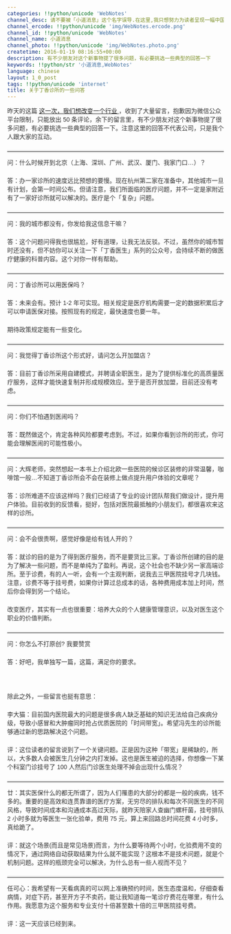 ```yaml
---
categories: !!python/unicode 'WebNotes'
channel_desc: 请不要被「小道消息」这个名字误导.在这里,我只想努力为读者呈现一幅中国互联网的清明上河图.
channel_ercode: !!python/unicode 'img/WebNotes.ercode.png'
channel_id: !!python/unicode 'WebNotes'
channel_name: 小道消息
channel_photo: !!python/unicode 'img/WebNotes.photo.png'
createtime: 2016-01-19 08:16:55+00:00
description: 有不少朋友对这个新事物提了很多问题，有必要挑选一些典型的回答一下
keywords: !!python/str '小道消息,WebNotes'
language: chinese
layout: 1_0_post
tags: !!python/unicode 'internet'
title: 关于丁香诊所的一些问答
---
```

<div class="rich_media_content" id="js_content">
<p style="font-family: Avenir, sans-serif; border: 0px; margin-top: 2px; margin-bottom: 22px; outline: 0px; color: rgb(51, 51, 51); white-space: normal;">
         昨天的这篇
         <a data_ue_src="http://mp.weixin.qq.com/s?__biz=MjM5ODIyMTE0MA==&amp;mid=402046478&amp;idx=1&amp;sn=7f8aa024cb63f52fb5edaa2579b59e47&amp;scene=21#wechat_redirect" href="http://mp.weixin.qq.com/s?__biz=MjM5ODIyMTE0MA==&amp;mid=402046478&amp;idx=1&amp;sn=7f8aa024cb63f52fb5edaa2579b59e47&amp;scene=21#wechat_redirect" target="_blank">
          这一次，我们想改变一个行业
         </a>
         ，收到了大量留言，抱歉因为微信公众平台限制，只能放出 50 条评论，余下的留言里，有不少朋友对这个新事物提了很多问题，有必要挑选一些典型的回答一下。注意这里的回答不代表公司，只是我个人跟大家的互动。
        </p>
<hr style="font-family: Avenir, sans-serif; border-right-width: 0px; border-bottom-width: 0px; border-left-width: 0px; border-top-style: solid; border-top-color: rgb(234, 234, 234); height: 1px; margin-top: 1em; margin-bottom: 1em; color: rgb(51, 51, 51); white-space: normal;"/>
<p style="font-family: Avenir, sans-serif; border: 0px; margin-top: 2px; margin-bottom: 22px; outline: 0px; color: rgb(51, 51, 51); white-space: normal;">
         问：什么时候开到北京（上海、深圳、广州、武汉、厦门、我家门口…）？
        </p>
<p style="font-family: Avenir, sans-serif; border: 0px; margin-top: 2px; margin-bottom: 22px; outline: 0px; color: rgb(51, 51, 51); white-space: normal;">
         答：办一家诊所的速度远比预想的要慢。现在杭州第二家在准备中，其他城市一旦有计划，会第一时间公布。但请注意，我们所面临的医疗问题，并不一定是家附近有了一家好诊所就可以解决的。医疗是个「复杂」问题。
        </p>
<hr style="font-family: Avenir, sans-serif; border-right-width: 0px; border-bottom-width: 0px; border-left-width: 0px; border-top-style: solid; border-top-color: rgb(234, 234, 234); height: 1px; margin-top: 1em; margin-bottom: 1em; color: rgb(51, 51, 51); white-space: normal;"/>
<p style="font-family: Avenir, sans-serif; border: 0px; margin-top: 2px; margin-bottom: 22px; outline: 0px; color: rgb(51, 51, 51); white-space: normal;">
         问：我的城市都没有，你发给我这信息干嘛？
        </p>
<p style="font-family: Avenir, sans-serif; border: 0px; margin-top: 2px; margin-bottom: 22px; outline: 0px; color: rgb(51, 51, 51); white-space: normal;">
         答：这个问题问得我也很尴尬，好有道理，让我无法反驳。不过，虽然你的城市暂时还没有，但不妨你可以关注一下「丁香医生」系列的公众号，会持续不断的做医疗健康的科普内容。这个对你一样有帮助。
        </p>
<hr style="font-family: Avenir, sans-serif; border-right-width: 0px; border-bottom-width: 0px; border-left-width: 0px; border-top-style: solid; border-top-color: rgb(234, 234, 234); height: 1px; margin-top: 1em; margin-bottom: 1em; color: rgb(51, 51, 51); white-space: normal;"/>
<p style="font-family: Avenir, sans-serif; border: 0px; margin-top: 2px; margin-bottom: 22px; outline: 0px; color: rgb(51, 51, 51); white-space: normal;">
         问：丁香诊所可以用医保吗？
        </p>
<p style="font-family: Avenir, sans-serif; border: 0px; margin-top: 2px; margin-bottom: 22px; outline: 0px; color: rgb(51, 51, 51); white-space: normal;">
         答：未来会有。预计 1-2 年可实现。相关规定是医疗机构需要一定的数据积累后才可以申请医保对接。按照现有的规定，最快速度也要一年。
        </p>
<p style="font-family: Avenir, sans-serif; border: 0px; margin-top: 2px; margin-bottom: 22px; outline: 0px; color: rgb(51, 51, 51); white-space: normal;">
         期待政策规定能有一些变化。
        </p>
<hr style="font-family: Avenir, sans-serif; border-right-width: 0px; border-bottom-width: 0px; border-left-width: 0px; border-top-style: solid; border-top-color: rgb(234, 234, 234); height: 1px; margin-top: 1em; margin-bottom: 1em; color: rgb(51, 51, 51); white-space: normal;"/>
<p style="font-family: Avenir, sans-serif; border: 0px; margin-top: 2px; margin-bottom: 22px; outline: 0px; color: rgb(51, 51, 51); white-space: normal;">
         问：我觉得丁香诊所这个形式好，请问怎么开加盟店？
        </p>
<p style="font-family: Avenir, sans-serif; border: 0px; margin-top: 2px; margin-bottom: 22px; outline: 0px; color: rgb(51, 51, 51); white-space: normal;">
         答：目前丁香诊所采用自建模式，并聘请全职医生，是为了提供标准化的高质量医疗服务，这样才能快速复制并形成规模效应。至于是否开放加盟，目前还没有考虑。
        </p>
<hr style="margin-top: 1em; margin-bottom: 1em; white-space: normal; font-family: Avenir, sans-serif; border-right-width: 0px; border-bottom-width: 0px; border-left-width: 0px; border-top-style: solid; border-top-color: rgb(234, 234, 234); height: 1px; color: rgb(51, 51, 51);"/>
<p style="margin-top: 2px; margin-bottom: 22px; white-space: normal; font-family: Avenir, sans-serif; border: 0px; outline: 0px; color: rgb(51, 51, 51);">
         问：你们不怕遇到医闹吗？
        </p>
<p style="font-family: Avenir, sans-serif; border: 0px; margin-top: 2px; margin-bottom: 22px; outline: 0px; color: rgb(51, 51, 51); white-space: normal;">
         答：既然做这个，肯定各种风险都要考虑到。不过，如果你看到诊所的形式，你可能会理解医闹的可能性极小。
        </p>
<hr style="font-family: Avenir, sans-serif; border-right-width: 0px; border-bottom-width: 0px; border-left-width: 0px; border-top-style: solid; border-top-color: rgb(234, 234, 234); height: 1px; margin-top: 1em; margin-bottom: 1em; color: rgb(51, 51, 51); white-space: normal;"/>
<p style="font-family: Avenir, sans-serif; border: 0px; margin-top: 2px; margin-bottom: 22px; outline: 0px; color: rgb(51, 51, 51); white-space: normal;">
         问：大辉老师，突然想起一本书上介绍北欧一些医院的候诊区装修的非常温馨，咖啡馆一般…不知道丁香诊所会不会在装修上做点提升用户体验的文章呢？
        </p>
<p style="font-family: Avenir, sans-serif; border: 0px; margin-top: 2px; margin-bottom: 22px; outline: 0px; color: rgb(51, 51, 51); white-space: normal;">
         答：诊所难道不应该这样吗？我们已经请了专业的设计团队帮我们做设计，提升用户体验。目前收到的反馈看，挺好，包括对医院最抵触的小朋友们，都很喜欢来这样的诊所。
        </p>
<hr style="font-family: Avenir, sans-serif; border-right-width: 0px; border-bottom-width: 0px; border-left-width: 0px; border-top-style: solid; border-top-color: rgb(234, 234, 234); height: 1px; margin-top: 1em; margin-bottom: 1em; color: rgb(51, 51, 51); white-space: normal;"/>
<p style="font-family: Avenir, sans-serif; border: 0px; margin-top: 2px; margin-bottom: 22px; outline: 0px; color: rgb(51, 51, 51); white-space: normal;">
         问：会不会很贵啊，感觉好像是给有钱人开的？
        </p>
<p style="font-family: Avenir, sans-serif; border: 0px; margin-top: 2px; margin-bottom: 22px; outline: 0px; color: rgb(51, 51, 51); white-space: normal;">
         答：就诊的目的是为了得到医疗服务，而不是要货比三家。丁香诊所创建的目的是为了解决一些问题，而不是单纯为了盈利。再说，这个社会也不缺少另一家高端诊所。至于诊费，有的人一听，会有一个主观判断，说我去三甲医院挂号才几块钱。注意，诊费不等于挂号费，如果你计算过总成本的话，各种费用成本加上时间，然后你会得到另一个结论。
        </p>
<p style="font-family: Avenir, sans-serif; border: 0px; margin-top: 2px; margin-bottom: 22px; outline: 0px; color: rgb(51, 51, 51); white-space: normal;">
         改变医疗，其实有一点也很重要：培养大众的个人健康管理意识，以及对医生这个职业的价值判断。
        </p>
<hr style="font-family: Avenir, sans-serif; border-right-width: 0px; border-bottom-width: 0px; border-left-width: 0px; border-top-style: solid; border-top-color: rgb(234, 234, 234); height: 1px; margin-top: 1em; margin-bottom: 1em; color: rgb(51, 51, 51); white-space: normal;"/>
<p style="font-family: Avenir, sans-serif; border: 0px; margin-top: 2px; margin-bottom: 22px; outline: 0px; color: rgb(51, 51, 51); white-space: normal;">
         问：你怎么不打原创? 我要赞赏
        </p>
<p style="font-family: Avenir, sans-serif; border: 0px; margin-top: 2px; margin-bottom: 22px; outline: 0px; color: rgb(51, 51, 51); white-space: normal;">
         答：好吧，我单独写一篇，这篇，满足你的要求。
        </p>
<p style="font-family: Avenir, sans-serif; border: 0px; margin-top: 2px; margin-bottom: 22px; outline: 0px; color: rgb(51, 51, 51); white-space: normal;">
<br/>
</p>
<p style="font-family: Avenir, sans-serif; border: 0px; margin-top: 2px; margin-bottom: 22px; outline: 0px; color: rgb(51, 51, 51); white-space: normal;">
         除此之外，一些留言也挺有意思：
        </p>
<p style="font-family: Avenir, sans-serif; border: 0px; margin-top: 2px; margin-bottom: 22px; outline: 0px; color: rgb(51, 51, 51); white-space: normal;">
         李大猫：目前国内医院最大的问题是很多病人缺乏基础的知识无法给自己疾病分级，导致小感冒和大肿瘤同时抢占优质医院的「时间带宽」。希望冯先生的诊所能够通过新的思路解决这个问题。
        </p>
<p style="font-family: Avenir, sans-serif; border: 0px; margin-top: 2px; margin-bottom: 22px; outline: 0px; color: rgb(51, 51, 51); white-space: normal;">
         评：这位读者的留言说到了一个关键问题。正是因为这种「带宽」是稀缺的，所以，大多数人会被医生几分钟之内打发掉。这也是医生被迫的选择，你想像一下某个科室门诊挂号了 100 人然后门诊医生处理不掉会出现什么情况？
        </p>
<hr style="font-family: Avenir, sans-serif; border-right-width: 0px; border-bottom-width: 0px; border-left-width: 0px; border-top-style: solid; border-top-color: rgb(234, 234, 234); height: 1px; margin-top: 1em; margin-bottom: 1em; color: rgb(51, 51, 51); white-space: normal;"/>
<p style="font-family: Avenir, sans-serif; border: 0px; margin-top: 2px; margin-bottom: 22px; outline: 0px; color: rgb(51, 51, 51); white-space: normal;">
         廿：其实医保什么的都无所谓了，因为人们罹患的大部分的都是一般的疾病，钱不多的。重要的是高效和连贯靠谱的医疗方案，无穷尽的排队和每次不同医生的不同风格，导致时间成本和沟通成本高过天际，就昨天陪家人查幽门螺杆菌，挂号排队 2 小时多就为等医生一张化验单，费用 75 元，算上来回路总时间花费 4 小时多，真给跪了。
        </p>
<p style="font-family: Avenir, sans-serif; border: 0px; margin-top: 2px; margin-bottom: 22px; outline: 0px; color: rgb(51, 51, 51); white-space: normal;">
         评：就这个场景(而且是常见场景)而言，为什么要等待两个小时，化验费用不变的情况下，通过网络自动获取结果为什么就不能实现？这根本不是技术问题，就是个机制问题。这样的瓶颈完全可以解决，为什么总有一些人视而不见？
        </p>
<hr style="font-family: Avenir, sans-serif; border-right-width: 0px; border-bottom-width: 0px; border-left-width: 0px; border-top-style: solid; border-top-color: rgb(234, 234, 234); height: 1px; margin-top: 1em; margin-bottom: 1em; color: rgb(51, 51, 51); white-space: normal;"/>
<p style="font-family: Avenir, sans-serif; border: 0px; margin-top: 2px; margin-bottom: 22px; outline: 0px; color: rgb(51, 51, 51); white-space: normal;">
         任可心：我希望有一天看病真的可以网上准确预约时间，医生态度温和，仔细查看病情，对症下药，甚至开方子不卖药，能让我知道每一笔诊疗费花在哪里，有什么作用。我愿意为这个服务和专业支付十倍甚至数十倍的三甲医院挂号费。
        </p>
<p style="font-family: Avenir, sans-serif; border: 0px; margin-top: 2px; margin-bottom: 22px; outline: 0px; color: rgb(51, 51, 51); white-space: normal;">
         评：这一天应该已经到来。
        </p>
<p>
<br/>
</p>
</div>